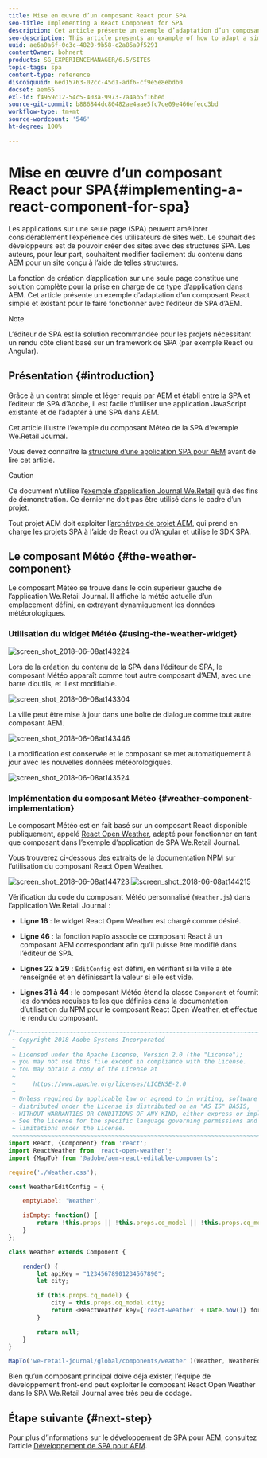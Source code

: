 ```yaml
---
title: Mise en œuvre d’un composant React pour SPA
seo-title: Implementing a React Component for SPA
description: Cet article présente un exemple d’adaptation d’un composant React simple et existant pour le faire fonctionner avec l’éditeur de SPA d’AEM.
seo-description: This article presents an example of how to adapt a simple, existing React component to work with the AEM SPA Editor.
uuid: ae6a0a6f-0c3c-4820-9b58-c2a85a9f5291
contentOwner: bohnert
products: SG_EXPERIENCEMANAGER/6.5/SITES
topic-tags: spa
content-type: reference
discoiquuid: 6ed15763-02cc-45d1-adf6-cf9e5e8ebdb0
docset: aem65
exl-id: f4959c12-54c5-403a-9973-7a4ab5f16bed
source-git-commit: b886844dc80482ae4aae5fc7ce09e466efecc3bd
workflow-type: tm+mt
source-wordcount: '546'
ht-degree: 100%

---
```


# Mise en œuvre d’un composant React pour SPA{#implementing-a-react-component-for-spa}

Les applications sur une seule page (SPA) peuvent améliorer considérablement l’expérience des utilisateurs de sites web. Le souhait des développeurs est de pouvoir créer des sites avec des structures SPA. Les auteurs, pour leur part, souhaitent modifier facilement du contenu dans AEM pour un site conçu à l’aide de telles structures.

La fonction de création d’application sur une seule page constitue une solution complète pour la prise en charge de ce type d’application dans AEM. Cet article présente un exemple d’adaptation d’un composant React simple et existant pour le faire fonctionner avec l’éditeur de SPA d’AEM.

>[!NOTE]
>
>L’éditeur de SPA est la solution recommandée pour les projets nécessitant un rendu côté client basé sur un framework de SPA (par exemple React ou Angular).

## Présentation {#introduction}

Grâce à un contrat simple et léger requis par AEM et établi entre la SPA et l’éditeur de SPA d’Adobe, il est facile d’utiliser une application JavaScript existante et de l’adapter à une SPA dans AEM.

Cet article illustre l’exemple du composant Météo de la SPA d’exemple We.Retail Journal.

Vous devez connaître la [structure d’une application SPA pour AEM](/help/sites-developing/spa-getting-started-react.md) avant de lire cet article.

>[!CAUTION]
>Ce document n’utilise l’[exemple d’application Journal We.Retail](https://github.com/Adobe-Marketing-Cloud/aem-sample-we-retail-journal) qu’à des fins de démonstration. Ce dernier ne doit pas être utilisé dans le cadre d’un projet.
>
>Tout projet AEM doit exploiter l’[archétype de projet AEM](https://experienceleague.adobe.com/docs/experience-manager-core-components/using/developing/archetype/overview.html?lang=fr), qui prend en charge les projets SPA à l’aide de React ou d’Angular et utilise le SDK SPA.

## Le composant Météo {#the-weather-component}

Le composant Météo se trouve dans le coin supérieur gauche de l’application We.Retail Journal. Il affiche la météo actuelle d’un emplacement défini, en extrayant dynamiquement les données météorologiques.

### Utilisation du widget Météo {#using-the-weather-widget}

![screen_shot_2018-06-08at143224](assets/screen_shot_2018-06-08at143224.png)

Lors de la création du contenu de la SPA dans l’éditeur de SPA, le composant Météo apparaît comme tout autre composant d’AEM, avec une barre d’outils, et il est modifiable.

![screen_shot_2018-06-08at143304](assets/screen_shot_2018-06-08at143304.png)

La ville peut être mise à jour dans une boîte de dialogue comme tout autre composant AEM.

![screen_shot_2018-06-08at143446](assets/screen_shot_2018-06-08at143446.png)

La modification est conservée et le composant se met automatiquement à jour avec les nouvelles données météorologiques.

![screen_shot_2018-06-08at143524](assets/screen_shot_2018-06-08at143524.png)

### Implémentation du composant Météo {#weather-component-implementation}

Le composant Météo est en fait basé sur un composant React disponible publiquement, appelé [React Open Weather](https://www.npmjs.com/package/react-open-weather), adapté pour fonctionner en tant que composant dans l’exemple d’application de SPA We.Retail Journal.

Vous trouverez ci-dessous des extraits de la documentation NPM sur l’utilisation du composant React Open Weather.

![screen_shot_2018-06-08at144723](assets/screen_shot_2018-06-08at144723.png) ![screen_shot_2018-06-08at144215](assets/screen_shot_2018-06-08at144215.png)

Vérification du code du composant Météo personnalisé (`Weather.js`) dans l’application We.Retail Journal :

* **Ligne 16** : le widget React Open Weather est chargé comme désiré.
* **Ligne 46** : la fonction `MapTo` associe ce composant React à un composant AEM correspondant afin qu’il puisse être modifié dans l’éditeur de SPA.

* **Lignes 22 à 29** : `EditConfig` est défini, en vérifiant si la ville a été renseignée et en définissant la valeur si elle est vide.

* **Lignes 31 à 44** : le composant Météo étend la classe `Component` et fournit les données requises telles que définies dans la documentation d’utilisation du NPM pour le composant React Open Weather, et effectue le rendu du composant.

```javascript
/*~~~~~~~~~~~~~~~~~~~~~~~~~~~~~~~~~~~~~~~~~~~~~~~~~~~~~~~~~~~~~~~~~~~~~~~~~~~~~~
 ~ Copyright 2018 Adobe Systems Incorporated
 ~
 ~ Licensed under the Apache License, Version 2.0 (the "License");
 ~ you may not use this file except in compliance with the License.
 ~ You may obtain a copy of the License at
 ~
 ~     https://www.apache.org/licenses/LICENSE-2.0
 ~
 ~ Unless required by applicable law or agreed to in writing, software
 ~ distributed under the License is distributed on an "AS IS" BASIS,
 ~ WITHOUT WARRANTIES OR CONDITIONS OF ANY KIND, either express or implied.
 ~ See the License for the specific language governing permissions and
 ~ limitations under the License.
 ~~~~~~~~~~~~~~~~~~~~~~~~~~~~~~~~~~~~~~~~~~~~~~~~~~~~~~~~~~~~~~~~~~~~~~~~~~~~~*/
import React, {Component} from 'react';
import ReactWeather from 'react-open-weather';
import {MapTo} from '@adobe/aem-react-editable-components';

require('./Weather.css');

const WeatherEditConfig = {

    emptyLabel: 'Weather',

    isEmpty: function() {
        return !this.props || !this.props.cq_model || !this.props.cq_model.city || this.props.cq_model.city.trim().length < 1;
    }
};

class Weather extends Component {

    render() {
        let apiKey = "12345678901234567890";
        let city;

        if (this.props.cq_model) {
            city = this.props.cq_model.city;
            return <ReactWeather key={'react-weather' + Date.now()} forecast="today" apikey={apiKey} type="city" city={city} />
        }

        return null;
    }
}

MapTo('we-retail-journal/global/components/weather')(Weather, WeatherEditConfig);
```

Bien qu’un composant principal doive déjà exister, l’équipe de développement front-end peut exploiter le composant React Open Weather dans le SPA We.Retail Journal avec très peu de codage.

## Étape suivante {#next-step}

Pour plus d’informations sur le développement de SPA pour AEM, consultez l’article [Développement de SPA pour AEM](/help/sites-developing/spa-architecture.md).
